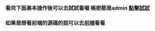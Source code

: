 ### 看完下面基本操作後可以去試試看喔 帳密都是admin [點擊試試](https://rongjhan.pythonanywhere.com)
### 如果是想看前端的源碼的話可以去[前端](https://github.com/rongjhan/dataEntry_frontEnd)看看

